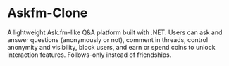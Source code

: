 # Askfm-Clone
A lightweight Ask.fm–like Q&amp;A platform built with .NET. Users can ask and answer questions (anonymously or not), comment in threads, control anonymity and visibility, block users, and earn or spend coins to unlock interaction features. Follows-only instead of friendships.
